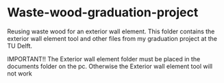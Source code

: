 # Waste-wood-graduation-project
Reusing waste wood for an exterior wall element.
This folder contains the exterior wall element tool and other files from my graduation project at the TU Delft. 


IMPORTANT!! The Exterior wall element folder must be placed in the documents folder on the pc. Otherwise the Exterior wall element tool will not work

